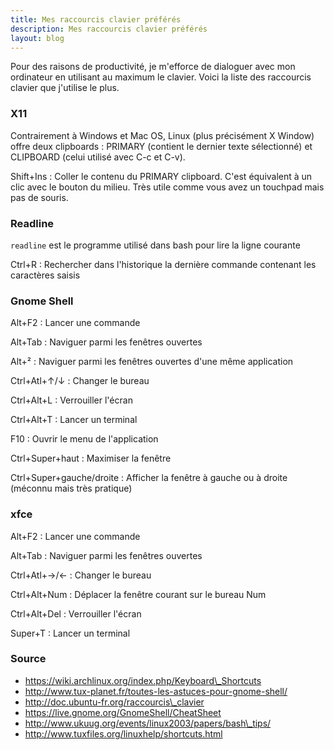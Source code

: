 ```yaml
---
title: Mes raccourcis clavier préférés
description: Mes raccourcis clavier préférés
layout: blog
---
```

Pour des raisons de productivité, je m'efforce de dialoguer avec mon ordinateur en utilisant au
maximum le clavier. Voici la liste des raccourcis clavier que j'utilise le plus.

### X11

Contrairement à Windows et Mac OS, Linux (plus précisément X Window) offre deux clipboards : PRIMARY
(contient le dernier texte sélectionné) et CLIPBOARD (celui utilisé avec C-c et C-v).

Shift+Ins : Coller le contenu du PRIMARY clipboard. C'est équivalent à un clic avec le bouton du
milieu. Très utile comme vous avez un touchpad mais pas de souris.

### Readline

`readline` est le programme utilisé dans bash pour lire la ligne courante

Ctrl+R : Rechercher dans l'historique la dernière commande contenant les caractères saisis

### Gnome Shell

Alt+F2 : Lancer une commande

Alt+Tab : Naviguer parmi les fenêtres ouvertes

Alt+² : Naviguer parmi les fenêtres ouvertes d'une même application

Ctrl+Atl+↑/↓ : Changer le bureau

Ctrl+Alt+L : Verrouiller l'écran

Ctrl+Alt+T : Lancer un terminal

F10 : Ouvrir le menu de l'application

Ctrl+Super+haut : Maximiser la fenêtre

Ctrl+Super+gauche/droite : Afficher la fenêtre à gauche ou à droite (méconnu mais très pratique)

### xfce

Alt+F2 : Lancer une commande

Alt+Tab : Naviguer parmi les fenêtres ouvertes

Ctrl+Atl+→/← : Changer le bureau

Ctrl+Alt+Num : Déplacer la fenêtre courant sur le bureau Num

Ctrl+Alt+Del : Verrouiller l'écran

Super+T : Lancer un terminal

### Source

-   https://wiki.archlinux.org/index.php/Keyboard\_Shortcuts
-   http://www.tux-planet.fr/toutes-les-astuces-pour-gnome-shell/
-   http://doc.ubuntu-fr.org/raccourcis\_clavier
-   https://live.gnome.org/GnomeShell/CheatSheet
-   http://www.ukuug.org/events/linux2003/papers/bash\_tips/
-   http://www.tuxfiles.org/linuxhelp/shortcuts.html

